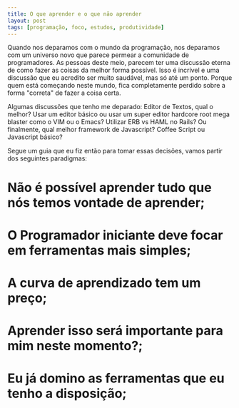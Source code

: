 ```yaml
---
title: O que aprender e o que não aprender
layout: post
tags: [programação, foco, estudos, produtividade]
---
```

Quando nos deparamos com o mundo da programação, nos deparamos com um universo novo que parece permear a comunidade de programadores. As pessoas deste meio, parecem ter uma discussão eterna de como fazer as coisas da melhor forma possível. Isso é incrível e uma discussão que eu acredito ser muito saudável, mas só até um ponto. Porque quem está começando neste mundo, fica completamente perdido sobre a forma "correta" de fazer a coisa certa. 

Algumas discussões que tenho me deparado: Editor de Textos, qual o melhor? Usar um editor básico ou usar um super editor hardcore root mega blaster como o VIM ou o Emacs? Utilizar ERB vs HAML no Rails? Ou finalmente, qual melhor framework de Javascript? Coffee Script ou Javascript básico? 


Segue um guia que eu fiz então para tomar essas decisões, vamos partir dos seguintes paradigmas: 

# Não é possível aprender tudo que nós temos vontade de aprender; 

# O Programador iniciante deve focar em ferramentas mais simples; 

# A curva de aprendizado tem um preço;

# Aprender isso será importante para mim neste momento?;

# Eu já domino as ferramentas que eu tenho a disposição; 
